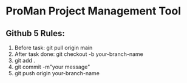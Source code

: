 # ProMan Project Management Tool

## Github 5 Rules:	
1. Before task: git pull origin main
2. After task done: git checkout -b your-branch-name
3. git add .
4. git commit -m"your message"
5. git push origin your-branch-name